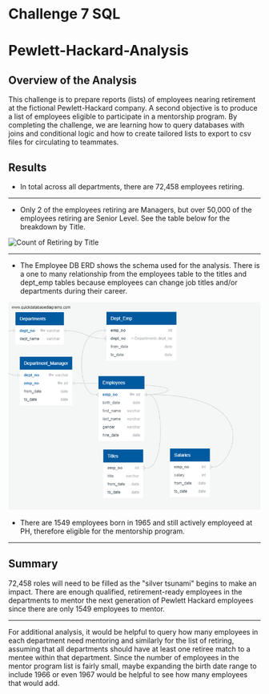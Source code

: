 # Challenge 7 SQL

# Pewlett-Hackard-Analysis

## Overview of the Analysis

This challenge is to prepare reports (lists) of employees nearing retirement at the fictional Pewlett-Hackard company. A second objective is to produce a list of employees eligible to participate in a mentorship program. By completing the challenge, we are learning how to query databases with joins and conditional logic and how to create tailored lists to export to csv files for circulating to teammates. 

## Results

- In total across all departments, there are 72,458 employees retiring.
---
- Only 2 of the employees retiring are Managers, but over 50,000 of the employees retiring are Senior Level. See the table below for the breakdown by Title.

![Count of Retiring by Title ](/Resources/"Count%20Retirees%20by%20Title.png)

---

- The Employee DB ERD shows the schema used for the analysis. There is a one to many relationship from the employees table to the titles and dept_emp tables because employees can change job titles and/or departments during their career.

![ERD ](/Resources/EmployeeDB.png)

- There are 1549 employees born in 1965 and still actively employeed at PH, therefore eligible for the mentorship program.
---

## Summary

 72,458 roles will need to be filled as the "silver tsunami" begins to make an impact. There are enough qualified, retirement-ready employees in the departments to mentor the next generation of Pewlett Hackard employees since there are only 1549 employees to mentor.

---
For additional analysis, it would be helpful to query how many employees in each department need mentoring and similarly for the list of retiring, assuming that all departments should have at least one retiree match to a mentee within that department. Since the number of employees in the mentor program list is fairly small, maybe expanding the birth date range to include 1966 or even 1967 would be helpful to see how many employees that would add.

